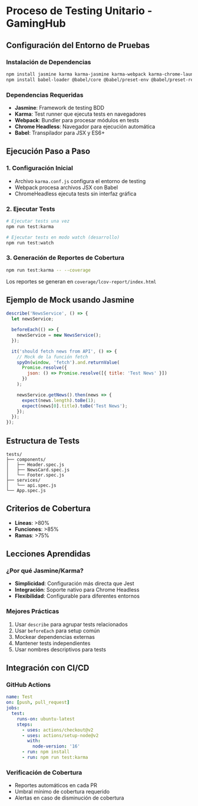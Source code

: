 # Proceso de Testing Unitario - GamingHub

## Configuración del Entorno de Pruebas

### Instalación de Dependencias
```bash
npm install jasmine karma karma-jasmine karma-webpack karma-chrome-launcher karma-coverage --save-dev
npm install babel-loader @babel/core @babel/preset-env @babel/preset-react --save-dev
```

### Dependencias Requeridas
- **Jasmine**: Framework de testing BDD
- **Karma**: Test runner que ejecuta tests en navegadores
- **Webpack**: Bundler para procesar módulos en tests
- **Chrome Headless**: Navegador para ejecución automática
- **Babel**: Transpilador para JSX y ES6+

## Ejecución Paso a Paso

### 1. Configuración Inicial
- Archivo `karma.conf.js` configura el entorno de testing
- Webpack procesa archivos JSX con Babel
- ChromeHeadless ejecuta tests sin interfaz gráfica

### 2. Ejecutar Tests
```bash
# Ejecutar tests una vez
npm run test:karma

# Ejecutar tests en modo watch (desarrollo)
npm run test:watch
```

### 3. Generación de Reportes de Cobertura
```bash
npm run test:karma -- --coverage
```
Los reportes se generan en `coverage/lcov-report/index.html`

## Ejemplo de Mock usando Jasmine

```javascript
describe('NewsService', () => {
  let newsService;

  beforeEach(() => {
    newsService = new NewsService();
  });

  it('should fetch news from API', () => {
    // Mock de la función fetch
    spyOn(window, 'fetch').and.returnValue(
      Promise.resolve({
        json: () => Promise.resolve([{ title: 'Test News' }])
      })
    );

    newsService.getNews().then(news => {
      expect(news.length).toBe(1);
      expect(news[0].title).toBe('Test News');
    });
  });
});
```

## Estructura de Tests

```
tests/
├── components/
│   ├── Header.spec.js
│   ├── NewsCard.spec.js
│   └── Footer.spec.js
├── services/
│   └── api.spec.js
└── App.spec.js
```

## Criterios de Cobertura

- **Líneas**: >80%
- **Funciones**: >85%
- **Ramas**: >75%

## Lecciones Aprendidas

### ¿Por qué Jasmine/Karma?
- **Simplicidad**: Configuración más directa que Jest
- **Integración**: Soporte nativo para Chrome Headless
- **Flexibilidad**: Configurable para diferentes entornos

### Mejores Prácticas
1. Usar `describe` para agrupar tests relacionados
2. Usar `beforeEach` para setup común
3. Mockear dependencias externas
4. Mantener tests independientes
5. Usar nombres descriptivos para tests

## Integración con CI/CD

### GitHub Actions
```yaml
name: Test
on: [push, pull_request]
jobs:
  test:
    runs-on: ubuntu-latest
    steps:
      - uses: actions/checkout@v2
      - uses: actions/setup-node@v2
        with:
          node-version: '16'
      - run: npm install
      - run: npm run test:karma
```

### Verificación de Cobertura
- Reportes automáticos en cada PR
- Umbral mínimo de cobertura requerido
- Alertas en caso de disminución de cobertura
